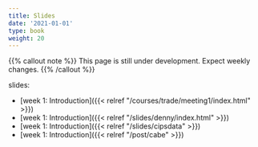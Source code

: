 ```yaml
---
title: Slides
date: '2021-01-01'
type: book
weight: 20
---
```


{{% callout note %}} This page is still under development. Expect weekly changes. {{% /callout %}}

slides:

- [week 1: Introduction]({{< relref "/courses/trade/meeting1/index.html" >}})
- [week 1: Introduction]({{< relref "/slides/denny/index.html" >}})
- [week 1: Introduction]({{< relref "/slides/cipsdata" >}})
- [week 1: Introduction]({{< relref "/post/cabe" >}})

